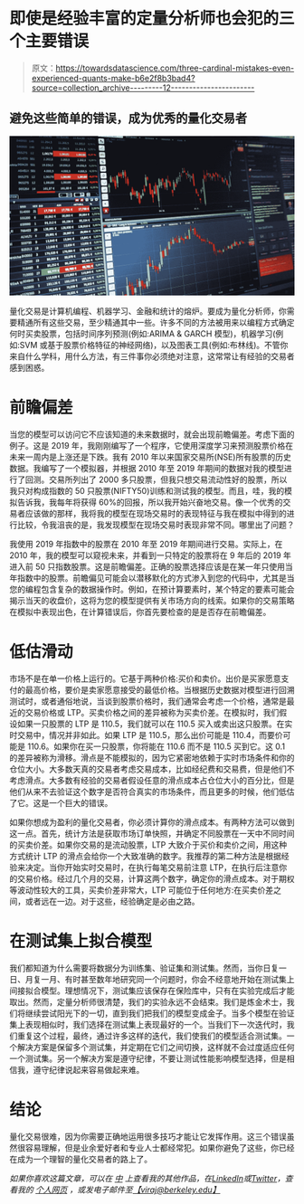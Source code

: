 # 即使是经验丰富的定量分析师也会犯的三个主要错误

> 原文：<https://towardsdatascience.com/three-cardinal-mistakes-even-experienced-quants-make-b6e2f8b3bad4?source=collection_archive---------12----------------------->

## 避免这些简单的错误，成为优秀的量化交易者

![](img/907fe2b7ba7aab475ee28b12e21d9002.png)

量化交易是计算机编程、机器学习、金融和统计的熔炉。要成为量化分析师，你需要精通所有这些交易，至少精通其中一些。许多不同的方法被用来以编程方式确定何时买卖股票，包括时间序列预测(例如:ARIMA & GARCH 模型)，机器学习(例如:SVM 或基于股票价格特征的神经网络)，以及图表工具(例如:布林线)。不管你来自什么学科，用什么方法，有三件事你必须绝对注意，这常常让有经验的交易者感到困惑。

# 前瞻偏差

当您的模型可以访问它不应该知道的未来数据时，就会出现前瞻偏差。考虑下面的例子。这是 2019 年，我刚刚编写了一个程序，它使用深度学习来预测股票价格在未来一周内是上涨还是下跌。我有 2010 年以来国家交易所(NSE)所有股票的历史数据。我编写了一个模拟器，并根据 2010 年至 2019 年期间的数据对我的模型进行了回测。交易所列出了 2000 多只股票，但我只想交易流动性好的股票，所以我只对构成指数的 50 只股票(NIFTY50)训练和测试我的模型。而且，哇，我的模拟告诉我，我每年将获得 60%的回报，所以我开始兴奋地交易。像一个优秀的交易者应该做的那样，我将我的模型在现场交易时的表现特征与我在模拟中得到的进行比较，令我沮丧的是，我发现模型在现场交易时表现非常不同。哪里出了问题？

我使用 2019 年指数中的股票在 2010 年至 2019 年期间进行交易。实际上，在 2010 年，我的模型可以窥视未来，并看到一只特定的股票将在 9 年后的 2019 年进入前 50 只指数股票。这是前瞻偏差。正确的股票选择应该是在某一年只使用当年指数中的股票。前瞻偏见可能会以潜移默化的方式渗入到您的代码中，尤其是当您的编程包含复杂的数据操作时。例如，在预计算要素时，某个特定的要素可能会揭示当天的收盘价，这将为您的模型提供有关市场方向的线索。如果你的交易策略在模拟中表现出色，在计算错误后，你首先要检查的是是否存在前瞻偏差。

# 低估滑动

市场不是在单一价格上运行的。它基于两种价格:买价和卖价。出价是买家愿意支付的最高价格，要价是卖家愿意接受的最低价格。当根据历史数据对模型进行回溯测试时，或者通俗地说，当谈到股票价格时，我们通常会考虑一个价格，通常是最近的交易价格或 LTP。买卖价格之间的差异被称为买卖价差。在模拟时，我们假设如果一只股票的 LTP 是 110.5，我们就可以在 110.5 买入或卖出这只股票。在实时交易中，情况并非如此。如果 LTP 是 110.5，那么出价可能是 110.4，而要价可能是 110.6。如果你在买一只股票，你将能在 110.6 而不是 110.5 买到它。这 0.1 的差异被称为滑移。滑点是不能模拟的，因为它紧密地依赖于实时市场条件和你的仓位大小。大多数天真的交易者考虑交易成本，比如经纪费和交易费，但是他们不考虑滑点。大多数有经验的交易者假设任意的滑点成本占仓位大小的百分比，但是他们从来不去验证这个数字是否符合真实的市场条件，而且更多的时候，他们低估了它。这是一个巨大的错误。

如果你想成为盈利的量化交易者，你必须计算你的滑点成本。有两种方法可以做到这一点。首先，统计方法是获取市场订单快照，并确定不同股票在一天中不同时间的买卖价差。如果你交易的是流动股票，LTP 大致介于买价和卖价之间，用这种方式统计 LTP 的滑点会给你一个大致准确的数字。我推荐的第二种方法是根据经验来决定。当你开始实时交易时，在执行每笔交易前注意 LTP，在执行后注意你的交易价格。经过几个月的交易，计算这两个数字，确定你的滑点成本。对于期权等波动性较大的工具，买卖价差非常大，LTP 可能位于任何地方:在买卖价差之间，或者远在一边。对于这些，经验确定是必由之路。

# 在测试集上拟合模型

我们都知道为什么需要将数据分为训练集、验证集和测试集。然而，当你日复一日、月复一月、有时甚至数年地研究同一个问题时，你会不经意地开始在测试集上间接拟合模型。理想情况下，测试集应该保存在保险库中，只有在实验完成后才能取出。然而，定量分析师很清楚，我们的实验永远不会结束。我们是炼金术士，我们将继续尝试阳光下的一切，直到我们把我们的模型变成金子。当多个模型在验证集上表现相似时，我们选择在测试集上表现最好的一个。当我们下一次迭代时，我们重复这个过程，最终，通过许多这样的迭代，我们使我们的模型适合测试集。一个解决方案是保留多个测试集，并定期在它们之间切换，这样就不会过度适应任何一个测试集。另一个解决方案是遵守纪律，不要让测试性能影响模型选择，但是相信我，遵守纪律说起来容易做起来难。

# 结论

量化交易很难，因为你需要正确地运用很多技巧才能让它发挥作用。这三个错误虽然很容易理解，但是业余爱好者和专业人士都经常犯。如果你避免了这些，你已经在成为一个理智的量化交易者的路上了。

*如果你喜欢这篇文章，可以在* [*中*](https://medium.com/@diningphilosopher) *上查看我的其他作品，在*[*LinkedIn*](https://www.linkedin.com/in/kulkarniviraj/)*或*[*Twitter*](https://twitter.com/VirajZero)*，查看我的* [*个人网页*](https://virajkulkarni.org/) *，或发电子邮件至*[*【viraj@berkeley.edu】*](mailto:%20viraj@berkeley.edu)